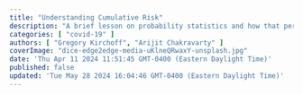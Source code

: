 ```yaml
---
title: "Understanding Cumulative Risk"
description: "A brief lesson on probability statistics and how that pertains to individual risks of developing symptomatic Long Covid"
categories: [ "covid-19" ]
authors: [ "Gregory Kirchoff", "Arijit Chakravarty" ]
coverImage: "dice-edge2edge-media-uKlneQRwaxY-unsplash.jpg"
date: 'Thu Apr 11 2024 11:51:45 GMT-0400 (Eastern Daylight Time)'
published: false
updated: 'Tue May 28 2024 16:04:46 GMT-0400 (Eastern Daylight Time)'
---
```

<script> // usables
	import RecipeCard from '$lib/components/usables/RecipeCard/RecipeCard.svelte';

  import CumulativeRisk from '$lib/components/internal/projects/CumulativeRisk/CumulativeRisk.svelte';

</script>


<CumulativeRisk  />